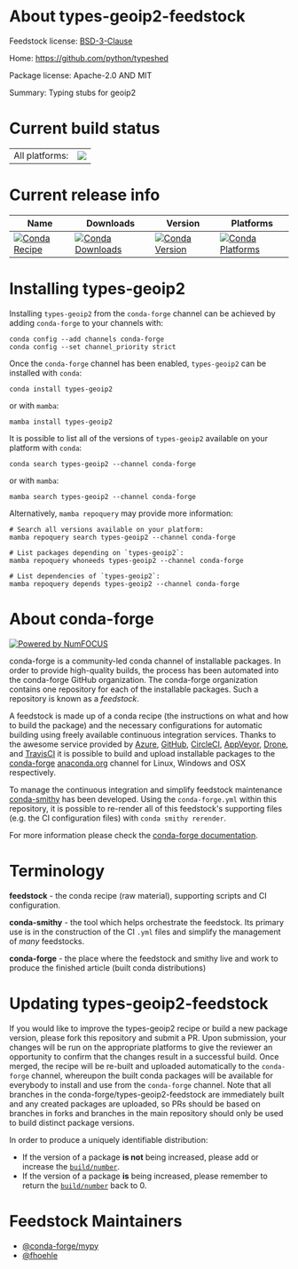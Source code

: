 About types-geoip2-feedstock
============================

Feedstock license: [BSD-3-Clause](https://github.com/conda-forge/types-geoip2-feedstock/blob/main/LICENSE.txt)

Home: https://github.com/python/typeshed

Package license: Apache-2.0 AND MIT

Summary: Typing stubs for geoip2

Current build status
====================


<table><tr><td>All platforms:</td>
    <td>
      <a href="https://dev.azure.com/conda-forge/feedstock-builds/_build/latest?definitionId=13201&branchName=main">
        <img src="https://dev.azure.com/conda-forge/feedstock-builds/_apis/build/status/types-geoip2-feedstock?branchName=main">
      </a>
    </td>
  </tr>
</table>

Current release info
====================

| Name | Downloads | Version | Platforms |
| --- | --- | --- | --- |
| [![Conda Recipe](https://img.shields.io/badge/recipe-types--geoip2-green.svg)](https://anaconda.org/conda-forge/types-geoip2) | [![Conda Downloads](https://img.shields.io/conda/dn/conda-forge/types-geoip2.svg)](https://anaconda.org/conda-forge/types-geoip2) | [![Conda Version](https://img.shields.io/conda/vn/conda-forge/types-geoip2.svg)](https://anaconda.org/conda-forge/types-geoip2) | [![Conda Platforms](https://img.shields.io/conda/pn/conda-forge/types-geoip2.svg)](https://anaconda.org/conda-forge/types-geoip2) |

Installing types-geoip2
=======================

Installing `types-geoip2` from the `conda-forge` channel can be achieved by adding `conda-forge` to your channels with:

```
conda config --add channels conda-forge
conda config --set channel_priority strict
```

Once the `conda-forge` channel has been enabled, `types-geoip2` can be installed with `conda`:

```
conda install types-geoip2
```

or with `mamba`:

```
mamba install types-geoip2
```

It is possible to list all of the versions of `types-geoip2` available on your platform with `conda`:

```
conda search types-geoip2 --channel conda-forge
```

or with `mamba`:

```
mamba search types-geoip2 --channel conda-forge
```

Alternatively, `mamba repoquery` may provide more information:

```
# Search all versions available on your platform:
mamba repoquery search types-geoip2 --channel conda-forge

# List packages depending on `types-geoip2`:
mamba repoquery whoneeds types-geoip2 --channel conda-forge

# List dependencies of `types-geoip2`:
mamba repoquery depends types-geoip2 --channel conda-forge
```


About conda-forge
=================

[![Powered by
NumFOCUS](https://img.shields.io/badge/powered%20by-NumFOCUS-orange.svg?style=flat&colorA=E1523D&colorB=007D8A)](https://numfocus.org)

conda-forge is a community-led conda channel of installable packages.
In order to provide high-quality builds, the process has been automated into the
conda-forge GitHub organization. The conda-forge organization contains one repository
for each of the installable packages. Such a repository is known as a *feedstock*.

A feedstock is made up of a conda recipe (the instructions on what and how to build
the package) and the necessary configurations for automatic building using freely
available continuous integration services. Thanks to the awesome service provided by
[Azure](https://azure.microsoft.com/en-us/services/devops/), [GitHub](https://github.com/),
[CircleCI](https://circleci.com/), [AppVeyor](https://www.appveyor.com/),
[Drone](https://cloud.drone.io/welcome), and [TravisCI](https://travis-ci.com/)
it is possible to build and upload installable packages to the
[conda-forge](https://anaconda.org/conda-forge) [anaconda.org](https://anaconda.org/)
channel for Linux, Windows and OSX respectively.

To manage the continuous integration and simplify feedstock maintenance
[conda-smithy](https://github.com/conda-forge/conda-smithy) has been developed.
Using the ``conda-forge.yml`` within this repository, it is possible to re-render all of
this feedstock's supporting files (e.g. the CI configuration files) with ``conda smithy rerender``.

For more information please check the [conda-forge documentation](https://conda-forge.org/docs/).

Terminology
===========

**feedstock** - the conda recipe (raw material), supporting scripts and CI configuration.

**conda-smithy** - the tool which helps orchestrate the feedstock.
                   Its primary use is in the construction of the CI ``.yml`` files
                   and simplify the management of *many* feedstocks.

**conda-forge** - the place where the feedstock and smithy live and work to
                  produce the finished article (built conda distributions)


Updating types-geoip2-feedstock
===============================

If you would like to improve the types-geoip2 recipe or build a new
package version, please fork this repository and submit a PR. Upon submission,
your changes will be run on the appropriate platforms to give the reviewer an
opportunity to confirm that the changes result in a successful build. Once
merged, the recipe will be re-built and uploaded automatically to the
`conda-forge` channel, whereupon the built conda packages will be available for
everybody to install and use from the `conda-forge` channel.
Note that all branches in the conda-forge/types-geoip2-feedstock are
immediately built and any created packages are uploaded, so PRs should be based
on branches in forks and branches in the main repository should only be used to
build distinct package versions.

In order to produce a uniquely identifiable distribution:
 * If the version of a package **is not** being increased, please add or increase
   the [``build/number``](https://docs.conda.io/projects/conda-build/en/latest/resources/define-metadata.html#build-number-and-string).
 * If the version of a package **is** being increased, please remember to return
   the [``build/number``](https://docs.conda.io/projects/conda-build/en/latest/resources/define-metadata.html#build-number-and-string)
   back to 0.

Feedstock Maintainers
=====================

* [@conda-forge/mypy](https://github.com/orgs/conda-forge/teams/mypy/)
* [@fhoehle](https://github.com/fhoehle/)

